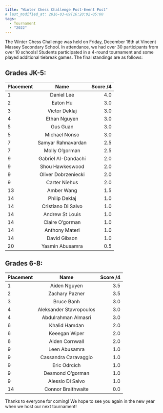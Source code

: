 ```yaml
---
title: "Winter Chess Challenge Post-Event Post"
# last_modified_at: 2016-03-09T16:20:02-05:00
tags:
  - Tournament
  - "2022"
---
```


The Winter Chess Challenge was held on Friday, December 16th at Vincent Massey Secondary School. In attendance, we had over 30 participants from over 10 schools! Students participated in a 4-round tournament and some played additional tiebreak games. The final standings are as follows:

## Grades JK-5:

| Placement      | Name | Score /4     |
| :---        |    :----:   |          ---: |
| 1 | Daniel Lee | 4.0 |
| 2 | Eaton Hu |  3.0 |
| 3 | Victor Deklaj |  3.0 |
| 4 | Ethan Nguyen |  3.0 |
| 5 | Gus Guan |  3.0 |
| 5 | Michael Nonso |  3.0 |
| 7 | Samyar Rahnavardan |  2.5 |
| 7 | Molly O’gorman |  2.5 |
| 9 | Gabriel Al-Dandachi |  2.0 |
| 9 | Shou Hawkeswood |  2.0 |
| 9 | Oliver Dobrzeniecki |  2.0 |
| 9 | Carter Niehus |  2.0 |
| 13 | Amber Wang |  1.5 |
| 14 | Philip Deklaj |  1.0 |
| 14 | Cristiano Di Salvo |  1.0 |
| 14 | Andrew St Louis |  1.0 |
| 14 | Claire O’gorman |  1.0 |
| 14 | Anthony Materi |  1.0 |
| 14 | David Gibson |  1.0 |
| 20 | Yasmin Abusamra |  0.5 |

## Grades 6-8:

| Placement      | Name | Score /4     |
| :---        |    :----:   |          ---: |
| 1 | Aiden Nguyen | 3.5 |
| 2 | Zachary Pazner |  3.5 |
| 3 | Bruce Banh |  3.0 |
| 4 | Aleksander Stavropoulos |  3.0 |
| 4 | Abdulrahman Almasri |  3.0 |
| 6 | Khalid Hamdan |  2.0 |
| 6 | Keeegan Wiper |  2.0 |
| 6 | Aiden Cornwall |  2.0 |
| 9 | Leen Abusamra |  1.0 |
| 9 | Cassandra Caravaggio |  1.0 |
| 9 | Eric Odrcich |  1.0 |
| 9 | Desmond O’gorman |  1.0 |
| 9 | Alessio Di Salvo |  1.0 |
| 14 | Connor Braithwaite |  0.0 |

Thanks to everyone for coming! We hope to see you again in the new year when we host our next tournament! 